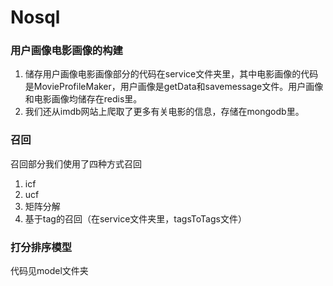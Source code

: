 # Nosql
### 用户画像电影画像的构建
1. 储存用户画像电影画像部分的代码在service文件夹里，其中电影画像的代码是MovieProfileMaker，用户画像是getData和savemessage文件。用户画像和电影画像均储存在redis里。
2. 我们还从imdb网站上爬取了更多有关电影的信息，存储在mongodb里。

### 召回
召回部分我们使用了四种方式召回
1. icf
2. ucf
3. 矩阵分解
4. 基于tag的召回（在service文件夹里，tagsToTags文件）

### 打分排序模型
代码见model文件夹
